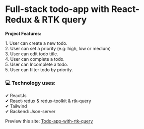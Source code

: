 <h1>Full-stack todo-app with React-Redux & RTK query</h1>

<p><b>Project Features:</b></p>
1. User can create a new todo. <br />
2. User can set a priority (e.g: high, low or medium) <br />
3. User can edit todo title.<br />
4. User can complete a todo.<br />
5. User can Incomplete a todo.<br />
5. User can filter todo by priority.

<h3>💻 Technology uses:</h3>
✔ ReactJs <br />
✔ React-redux & redux-toolkit & rtk-query <br />
✔ Tailwind <br />
✔ Backend: Json-server <br />

Preview this site: <a href="">Todo-app-with-rtk-query</a>
